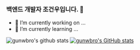 ### 백엔드 개발자 조건우입니다. 👋

- 🔭 I’m currently working on ...
- 🌱 I’m currently learning ...

![gunwbro's github stats](https://github-readme-stats.vercel.app/api?username=gunwbro&show_icons=true)
[![gunwbro's GitHub stats](https://github-readme-stats.vercel.app/api?username=gunwbro)](https://github.com/anuraghazra/github-readme-stats)
